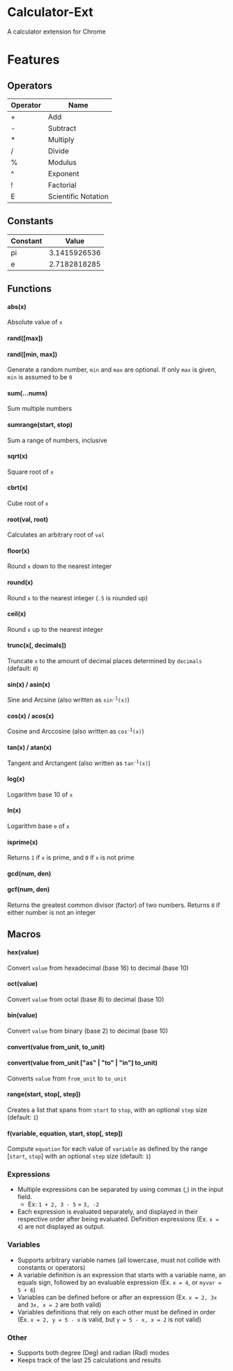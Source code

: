# Calculator-Ext
A calculator extension for Chrome


# Features

## Operators
| Operator | Name                |
|----------|---------------------|
|    \+    | Add                 |
|    \-    | Subtract            |
|    \*    | Multiply            |
|    /     | Divide              |
|    %     | Modulus             |
|    ^     | Exponent            |
|    !     | Factorial           |
|    E     | Scientific Notation |

## Constants
| Constant | Value        |
|----------|--------------|
|    pi    | 3.1415926536 |
|    e     | 2.7182818285 |

## Functions

#### abs(x)
Absolute value of `x`
#### rand([max])
#### rand([min, max])
Generate a random number, `min` and `max` are optional. If only `max` is given, `min` is assumed to be `0`
#### sum(...nums)
Sum multiple numbers
#### sumrange(start, stop)
Sum a range of numbers, inclusive
#### sqrt(x)
Square root of `x`
#### cbrt(x)
Cube root of `x`
#### root(val, root)
Calculates an arbitrary root of `val`
#### floor(x)
Round `x` down to the nearest integer
#### round(x)
Round `x` to the nearest integer (`.5` is rounded up)
#### ceil(x)
Round `x` up to the nearest integer
#### trunc(x[, decimals])
Truncate `x` to the amount of decimal places determined by `decimals` (default: `0`)
#### sin(x) / asin(x)
Sine and Arcsine (also written as <code>sin<sup>-1</sup>(x)</code>)
#### cos(x) / acos(x)
Cosine and Arccosine (also written as <code>cos<sup>-1</sup>(x)</code>)
#### tan(x) / atan(x)
Tangent and Arctangent (also written as <code>tan<sup>-1</sup>(x)</code>)
#### log(x)
Logarithm base 10 of `x`
#### ln(x)
Logarithm base `e` of `x`
#### isprime(x)
Returns `1` if `x` is prime, and `0` if `x` is not prime
#### gcd(num, den)
#### gcf(num, den)
Returns the greatest common divisor (factor) of two numbers. Returns `0` if either number is not an integer

## Macros

#### hex(value)
Convert `value` from hexadecimal (base 16) to decimal (base 10)
#### oct(value)
Convert `value` from octal (base 8) to decimal (base 10)
#### bin(value)
Convert `value` from binary (base 2) to decimal (base 10)
#### convert(value from_unit, to_unit)
#### convert(value from_unit ["as" | "to" | "in"] to_unit)
Converts `value` from `from_unit` to `to_unit`
#### range(start, stop[, step])
Creates a list that spans from `start` to `stop`, with an optional `step` size (default: `1`)
#### f(variable, equation, start, stop[, step])
Compute `equation` for each value of `variable` as defined by the range [`start`, `stop`] with an optional `step` size (default: `1`)

### Expressions
 - Multiple expressions can be separated by using commas (,) in the input field.
   - Ex: `1 + 2, 3 - 5` = `3, -2`
 - Each expression is evaluated separately, and displayed in their respective order after being evaluated. Definition expressions (Ex. `x = 4`) are not displayed as output.

### Variables
 - Supports arbitrary variable names (all lowercase, must not collide with constants or operators)
 - A variable definition is an expression that starts with a variable name, an equals sign, followed by an evaluable expression (Ex. `x = 4`, or `myvar = 5 + 6`)
 - Variables can be defined before or after an expression (Ex. `x = 2, 3x` and `3x, x = 2` are both valid)
 - Variables definitions that rely on each other must be defined in order (Ex. `x = 2, y = 5 - x` is valid, but `y = 5 - x, x = 2` is not valid)

### Other
 - Supports both degree (Deg) and radian (Rad) modes
 - Keeps track of the last 25 calculations and results
